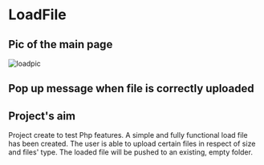 # LoadFile

## Pic of the main page
![loadpic](https://user-images.githubusercontent.com/91989821/152054145-bf7a49c3-2eff-4e5c-b712-289d7b3bdd84.png)

## Pop up message when file is correctly uploaded

## Project's aim
Project create to test Php features.
A simple and fully functional load file has been created.
The user is able to upload certain files in respect of size and files' type.
The loaded file will be pushed to an existing, empty folder.
